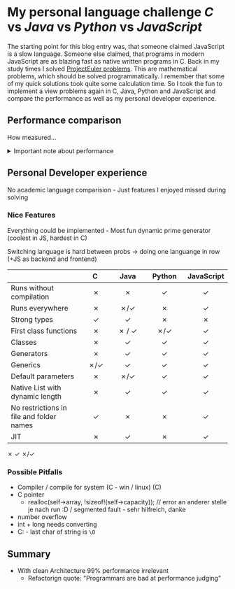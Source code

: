 # My personal language challenge _C_ vs _Java_ vs _Python_ vs _JavaScript_

The starting point for this blog entry was, that someone claimed JavaScript is a slow language. Someone else claimed, that programs in modern JavaScript are as blazing fast as native written programs in C. Back in my study times I solved [ProjectEuler problems](https://projecteuler.net/about). This are mathematical problems, which should be solved programmatically. I remember that some of my quick solutions took quite some calculation time. So I took the fun to implement a view problems again in C, Java, Python and JavaScript and compare the performance as well as my personal developer experience.

## Performance comparison
How measured...
<details>
  <summary>Important note about performance</summary>

- TODO refind blog entry about performance / goals is difficult
- what measured?
  - java cloud functions startup?
  - first or 1000 execution?
- JIT
- Runtime can change and depends on data: filter + sum vs reduce (filter and sum in same reduce) (maybe in chrome, firefox and Node.js?) 
- Compiler can optimise some code and some not (Börm)
- Trade off development costs and maintenance costs vs speed
</details>

## Personal Developer experience
No academic language comparision - Just features I enjoyed missed during solving

### Nice Features
Everything could be implemented - Most fun dynamic prime generator (coolest in JS, hardest in C)

Switching language is hard between probs -> doing one languange in row (+JS as backend and frontend)

|     	| &nbsp;&nbsp;&nbsp;&nbsp;C&nbsp;&nbsp;&nbsp;&nbsp;&nbsp;| &nbsp;&nbsp;&nbsp;Java&nbsp;&nbsp;&nbsp; | &nbsp;&nbsp;Python&nbsp;&nbsp;     	| JavaScript 	|
|:---------------------------------------- 	|:---:	|:----------:	|:----------:	|:----------:	|
|         Runs without compilation         	|  ✗  	|      ✗     	|      ✓     	|      ✓     	|
|         Runs everywhere                 	|  ✗  	|      ✗/✓   	|      ✗     	|      ✓     	|
|               Strong types               	|  ✓  	|      ✓     	|      ✗     	|      ✗     	|
| First class functions                    	| ✗   	| ✗ / ✓      	| ✗/✓        	| ✓          	|
| Classes                                  	| ✗   	| ✓          	| ✓          	| ✓          	|
| Generators                               	| ✗   	| ✓          	| ✓          	| ✓          	|
| Generics                                 	| ✗/✓ 	| ✓          	| ✓          	| ✓          	|
| Default parameters                       	| ✗   	| ✗/✓        	| ✓          	| ✓          	|
| Native List with dynamic length          	| ✗   	| ✓          	| ✓          	| ✓          	|
| No restrictions in file and folder names 	| ✓   	| ✗          	| ✗          	| ✓          	|
|                    JIT                   	|  ✗  	|      ✓     	|      ✗     	|      ✓     	|

✗
✓
✗/✓

### Possible Pitfalls
- Compiler / compile for system (C - win / linux) (C)
- C pointer 
  	- realloc(self->array, !sizeof!(self->capacity)); // error an anderer stelle je nach run :D / segmented fault - sehr hilfreich, danke
- number overflow
- int + long needs converting
- C: - last char of string is `\0`
## Summary
- With clean Architecture 99% performance irrelevant
  - Refactorign quote: "Programmars are bad at performance judging"


